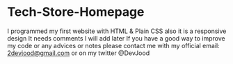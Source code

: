 # Tech-Store-Homepage
I programmed my first website with HTML & Plain CSS also it is a responsive design
It needs comments I will add later
If you have a good way to improve my code or any advices or notes
please contact me with my official email: 2devjood@gmail.com or on my twitter @DevJood
